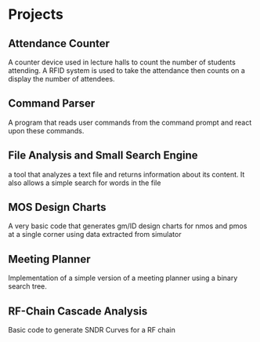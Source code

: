 # Projects
## Attendance Counter  
A counter device used in lecture halls to count the number of students attending. A RFID system is used to take the attendance then counts on a display the number of attendees.  
## Command Parser  
A program that reads user commands from the command prompt and react upon these commands.  
## File Analysis and Small Search Engine  
a tool that analyzes a text file and returns information about its content. It also allows a simple search for words in the file  
## MOS Design Charts  
A very basic code that generates gm/ID design charts for nmos and pmos at a single corner using data extracted from simulator  
## Meeting Planner  
Implementation of a simple version of a meeting planner using a binary search tree.  
## RF-Chain Cascade Analysis  
Basic code to generate SNDR Curves for a RF chain  


